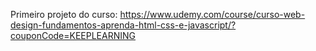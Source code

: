 Primeiro projeto do curso: https://www.udemy.com/course/curso-web-design-fundamentos-aprenda-html-css-e-javascript/?couponCode=KEEPLEARNING

